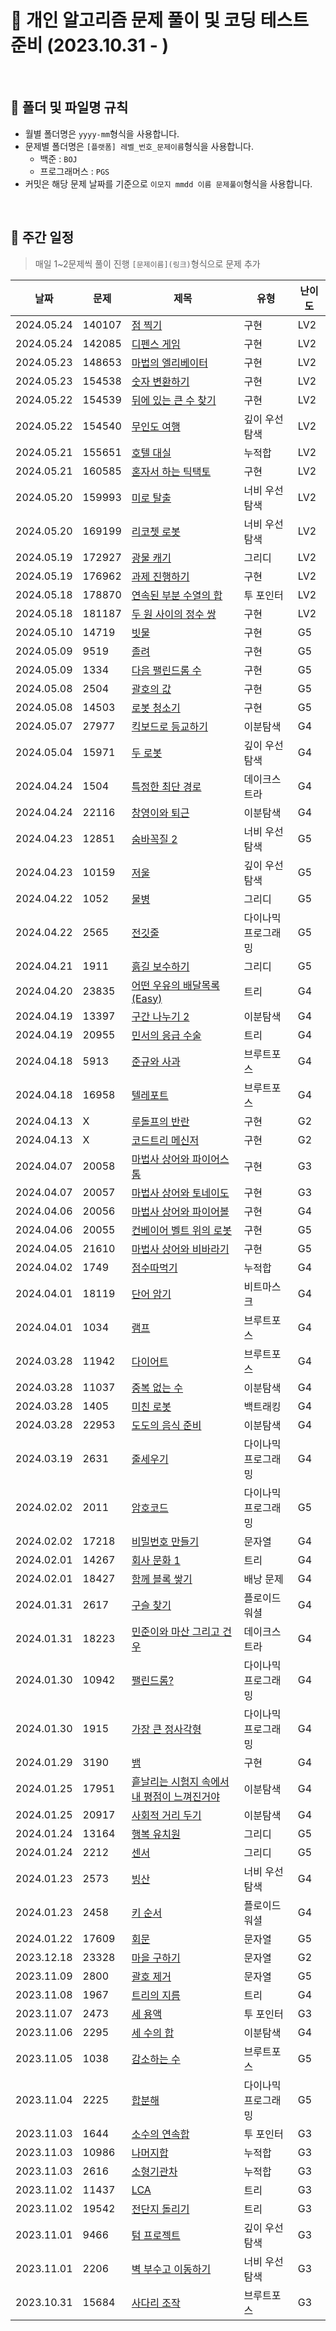 # 💯 개인 알고리즘 문제 풀이 및 코딩 테스트 준비 (2023.10.31 - )

<br />

## 📝 폴더 및 파일명 규칙

- 월별 폴더명은 `yyyy-mm`형식을 사용합니다.
- 문제별 폴더명은 `[플랫폼] 레벨_번호_문제이름`형식을 사용합니다.
  - 백준 : `BOJ`
  - 프로그래머스 : `PGS`
- 커밋은 해당 문제 날짜를 기준으로 `이모지 mmdd 이름 문제풀이`형식을 사용합니다.

<br />

## 📅 주간 일정

> 매일 1~2문제씩 풀이 진행
> `[문제이름](링크)`형식으로 문제 추가

| 날짜         | 문제     | 제목                                                                                                                              | 유형         | 난이도 |
|------------|--------|---------------------------------------------------------------------------------------------------------------------------------|------------|-----|
| 2024.05.24 | 140107 | [점 찍기](https://school.programmers.co.kr/learn/courses/30/lessons/140107)                                                        | 구현         | LV2 |
| 2024.05.24 | 142085 | [디펜스 게임](https://school.programmers.co.kr/learn/courses/30/lessons/142085)                                                      | 구현         | LV2 |
| 2024.05.23 | 148653 | [마법의 엘리베이터](https://school.programmers.co.kr/learn/courses/30/lessons/148653)                                                   | 구현         | LV2 |
| 2024.05.23 | 154538 | [숫자 변환하기](https://school.programmers.co.kr/learn/courses/30/lessons/154538)                                                     | 구현         | LV2 |
| 2024.05.22 | 154539 | [뒤에 있는 큰 수 찾기](https://school.programmers.co.kr/learn/courses/30/lessons/154539)                                                | 구현         | LV2 |
| 2024.05.22 | 154540 | [무인도 여행](https://school.programmers.co.kr/learn/courses/30/lessons/154540)                                                      | 깊이 우선 탐색   | LV2 |
| 2024.05.21 | 155651 | [호텔 대실](https://school.programmers.co.kr/learn/courses/30/lessons/155651)                                                       | 누적합        | LV2 |
| 2024.05.21 | 160585 | [혼자서 하는 틱택토](https://school.programmers.co.kr/learn/courses/30/lessons/160585)                                                  | 구현         | LV2 |
| 2024.05.20 | 159993 | [미로 탈출](https://school.programmers.co.kr/learn/courses/30/lessons/159993)                                                       | 너비 우선 탐색   | LV2 |
| 2024.05.20 | 169199 | [리코쳇 로봇](https://school.programmers.co.kr/learn/courses/30/lessons/169199)                                                      | 너비 우선 탐색   | LV2 |
| 2024.05.19 | 172927 | [광물 캐기](https://school.programmers.co.kr/learn/courses/30/lessons/172927)                                                       | 그리디        | LV2 |
| 2024.05.19 | 176962 | [과제 진행하기](https://school.programmers.co.kr/learn/courses/30/lessons/176962)                                                     | 구현         | LV2 |
| 2024.05.18 | 178870 | [연속된 부분 수열의 합](https://school.programmers.co.kr/learn/courses/30/lessons/178870)                                                | 투 포인터      | LV2 |
| 2024.05.18 | 181187 | [두 원 사이의 정수 쌍](https://school.programmers.co.kr/learn/courses/30/lessons/181187)                                                | 구현         | LV2 |
| 2024.05.10 | 14719  | [빗물](https://www.acmicpc.net/problem/14719)                                                                                     | 구현         | G5  |
| 2024.05.09 | 9519   | [졸려](https://www.acmicpc.net/problem/9519)                                                                                      | 구현         | G5  |
| 2024.05.09 | 1334   | [다음 팰린드롬 수](https://www.acmicpc.net/problem/1334)                                                                               | 구현         | G5  |
| 2024.05.08 | 2504   | [괄호의 값](https://www.acmicpc.net/problem/2504)                                                                                   | 구현         | G5  |
| 2024.05.08 | 14503  | [로봇 청소기](https://www.acmicpc.net/problem/14503)                                                                                 | 구현         | G5  |
| 2024.05.07 | 27977  | [킥보드로 등교하기](https://www.acmicpc.net/problem/27977)                                                                              | 이분탐색       | G4  |
| 2024.05.04 | 15971  | [두 로봇](https://www.acmicpc.net/problem/15971)                                                                                   | 깊이 우선 탐색   | G4  |
| 2024.04.24 | 1504   | [특정한 최단 경로](https://www.acmicpc.net/problem/1504)                                                                               | 데이크스트라     | G4  |
| 2024.04.24 | 22116  | [창영이와 퇴근](https://www.acmicpc.net/problem/22116)                                                                                | 이분탐색       | G4  |
| 2024.04.23 | 12851  | [숨바꼭질 2](https://www.acmicpc.net/problem/12851)                                                                                 | 너비 우선 탐색   | G5  |
| 2024.04.23 | 10159  | [저울](https://www.acmicpc.net/problem/10159)                                                                                     | 깊이 우선 탐색   | G5  |
| 2024.04.22 | 1052   | [물병](https://www.acmicpc.net/problem/1052)                                                                                      | 그리디        | G5  |
| 2024.04.22 | 2565   | [전깃줄](https://www.acmicpc.net/problem/2565)                                                                                     | 다이나믹 프로그래밍 | G5  |
| 2024.04.21 | 1911   | [흙길 보수하기](https://www.acmicpc.net/problem/1911)                                                                                 | 그리디        | G5  |
| 2024.04.20 | 23835  | [어떤 우유의 배달목록 (Easy)](https://www.acmicpc.net/problem/23835)                                                                     | 트리         | G4  |
| 2024.04.19 | 13397  | [구간 나누기 2](https://www.acmicpc.net/problem/13397)                                                                               | 이분탐색       | G4  |
| 2024.04.19 | 20955  | [민서의 응급 수술](https://www.acmicpc.net/problem/20955)                                                                              | 트리         | G4  |
| 2024.04.18 | 5913   | [준규와 사과](https://www.acmicpc.net/problem/5913)                                                                                  | 브루트포스      | G4  |
| 2024.04.18 | 16958  | [텔레포트](https://www.acmicpc.net/problem/16958)                                                                                   | 브루트포스      | G4  |
| 2024.04.13 | X      | [루돌프의 반란](https://www.codetree.ai/training-field/frequent-problems/problems/rudolph-rebellion?page=1&pageSize=20)               | 구현         | G2  |
| 2024.04.13 | X      | [코드트리 메신저](https://www.codetree.ai/training-field/frequent-problems/problems/codetree-messenger/description?page=1&pageSize=20) | 구현         | G2  |
| 2024.04.07 | 20058  | [마법사 상어와 파이어스톰](https://www.acmicpc.net/problem/20058)                                                                          | 구현         | G3  |
| 2024.04.07 | 20057  | [마법사 상어와 토네이도](https://www.acmicpc.net/problem/20057)                                                                           | 구현         | G3  |
| 2024.04.06 | 20056  | [마법사 상어와 파이어볼](https://www.acmicpc.net/problem/20056)                                                                           | 구현         | G4  |
| 2024.04.06 | 20055  | [컨베이어 벨트 위의 로봇](https://www.acmicpc.net/problem/20055)                                                                          | 구현         | G5  |
| 2024.04.05 | 21610  | [마법사 상어와 비바라기](https://www.acmicpc.net/problem/21610)                                                                           | 구현         | G5  |
| 2024.04.02 | 1749   | [점수따먹기](https://www.acmicpc.net/problem/1749)                                                                                   | 누적합        | G4  |
| 2024.04.01 | 18119  | [단어 암기](https://www.acmicpc.net/problem/18119)                                                                                  | 비트마스크      | G4  |
| 2024.04.01 | 1034   | [램프](https://www.acmicpc.net/problem/1034)                                                                                      | 브루트포스      | G4  |
| 2024.03.28 | 11942  | [다이어트](https://www.acmicpc.net/problem/11942)                                                                                   | 브루트포스      | G4  |
| 2024.03.28 | 11037  | [중복 없는 수](https://www.acmicpc.net/problem/11037)                                                                                | 이분탐색       | G4  |
| 2024.03.28 | 1405   | [미친 로봇](https://www.acmicpc.net/problem/1405)                                                                                   | 백트래킹       | G4  |
| 2024.03.28 | 22953  | [도도의 음식 준비](https://www.acmicpc.net/problem/22953)                                                                              | 이분탐색       | G4  |
| 2024.03.19 | 2631   | [줄세우기](https://www.acmicpc.net/problem/2631)                                                                                    | 다이나믹 프로그래밍 | G4  |
| 2024.02.02 | 2011   | [암호코드](https://www.acmicpc.net/problem/2011)                                                                                    | 다이나믹 프로그래밍 | G5  |
| 2024.02.02 | 17218  | [비밀번호 만들기](https://www.acmicpc.net/problem/17218)                                                                               | 문자열        | G4  |
| 2024.02.01 | 14267  | [회사 문화 1](https://www.acmicpc.net/problem/14267)                                                                                | 트리         | G4  |
| 2024.02.01 | 18427  | [함께 블록 쌓기](https://www.acmicpc.net/problem/18427)                                                                               | 배낭 문제      | G4  |
| 2024.01.31 | 2617   | [구슬 찾기](https://www.acmicpc.net/problem/2617)                                                                                   | 플로이드 워셜    | G4  |
| 2024.01.31 | 18223  | [민준이와 마산 그리고 건우](https://www.acmicpc.net/problem/18223)                                                                         | 데이크스트라     | G4  |
| 2024.01.30 | 10942  | [팰린드롬?](https://www.acmicpc.net/problem/10942)                                                                                  | 다이나믹 프로그래밍 | G4  |
| 2024.01.30 | 1915   | [가장 큰 정사각형](https://www.acmicpc.net/problem/1915)                                                                               | 다이나믹 프로그래밍 | G4  |
| 2024.01.29 | 3190   | [뱀](https://www.acmicpc.net/problem/3190)                                                                                       | 구현         | G4  |
| 2024.01.25 | 17951  | [흩날리는 시험지 속에서 내 평점이 느껴진거야](https://www.acmicpc.net/problem/17951)                                                               | 이분탐색       | G4  |
| 2024.01.25 | 20917  | [사회적 거리 두기](https://www.acmicpc.net/problem/20917)                                                                              | 이분탐색       | G4  |
| 2024.01.24 | 13164  | [행복 유치원](https://www.acmicpc.net/problem/13164)                                                                                 | 그리디        | G5  |
| 2024.01.24 | 2212   | [센서](https://www.acmicpc.net/problem/2212)                                                                                      | 그리디        | G5  |
| 2024.01.23 | 2573   | [빙산](https://www.acmicpc.net/problem/2573)                                                                                      | 너비 우선 탐색   | G4  |
| 2024.01.23 | 2458   | [키 순서](https://www.acmicpc.net/problem/2458)                                                                                    | 플로이드 워셜    | G4  |
| 2024.01.22 | 17609  | [회문](https://www.acmicpc.net/problem/17609)                                                                                     | 문자열        | G5  |
| 2023.12.18 | 23328  | [마을 구하기](https://www.acmicpc.net/problem/23328)                                                                                 | 문자열        | G2  |
| 2023.11.09 | 2800   | [괄호 제거](https://www.acmicpc.net/problem/2800)                                                                                   | 문자열        | G5  |
| 2023.11.08 | 1967   | [트리의 지름](https://www.acmicpc.net/problem/2473)                                                                                  | 트리         | G4  |
| 2023.11.07 | 2473   | [세 용액](https://www.acmicpc.net/problem/2473)                                                                                    | 투 포인터      | G3  |
| 2023.11.06 | 2295   | [세 수의 합](https://www.acmicpc.net/problem/2295)                                                                                  | 이분탐색       | G4  |
| 2023.11.05 | 1038   | [감소하는 수](https://www.acmicpc.net/problem/1038)                                                                                  | 브루트포스      | G5  |
| 2023.11.04 | 2225   | [합분해](https://www.acmicpc.net/problem/2225)                                                                                     | 다이나믹 프로그래밍 | G5  |
| 2023.11.03 | 1644   | [소수의 연속합](https://www.acmicpc.net/problem/1644)                                                                                 | 투 포인터      | G3  |
| 2023.11.03 | 10986  | [나머지합](https://www.acmicpc.net/problem/10986)                                                                                   | 누적합        | G3  |
| 2023.11.03 | 2616   | [소형기관차](https://www.acmicpc.net/problem/2616)                                                                                   | 누적합        | G3  |
| 2023.11.02 | 11437  | [LCA](https://www.acmicpc.net/problem/11437)                                                                                    | 트리         | G3  |
| 2023.11.02 | 19542  | [전단지 돌리기](https://www.acmicpc.net/problem/19542)                                                                                | 트리         | G3  |
| 2023.11.01 | 9466   | [텀 프로젝트](https://www.acmicpc.net/problem/9466)                                                                                  | 깊이 우선 탐색   | G3  |
| 2023.11.01 | 2206   | [벽 부수고 이동하기](https://www.acmicpc.net/problem/2206)                                                                              | 너비 우선 탐색   | G3  |
| 2023.10.31 | 15684  | [사다리 조작](https://www.acmicpc.net/problem/15684)                                                                                 | 브루트포스      | G3  |
